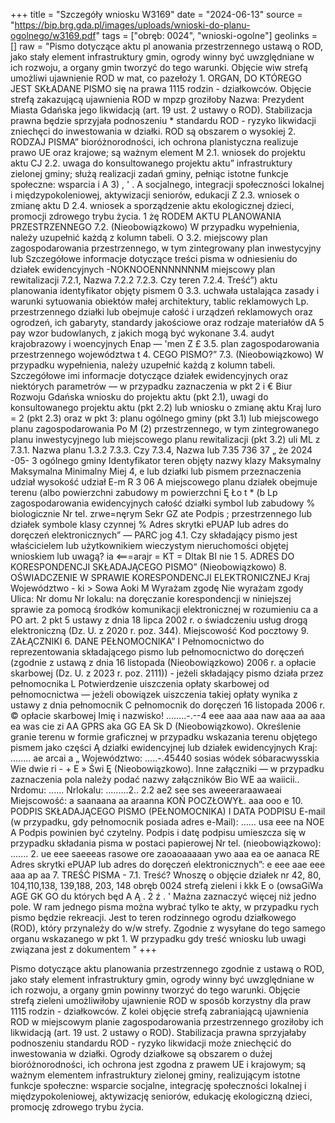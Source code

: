 +++
title = "Szczegóły wniosku W3169"
date = "2024-06-13"
source = "https://bip.brg.gda.pl/images/uploads/wnioski-do-planu-ogolnego/w3169.pdf"
tags = ["obręb: 0024", "wnioski-ogolne"]
geolinks = []
raw = "Pismo dotyczące aktu pl anowania przestrzennego ustawą o ROD, jako stały element infrastruktury gmin, ogrody winny być uwzględniane w ich rozwoju, a organy gmin tworzyć do tego warunki. Objęcie wiw strefą umożliwi ujawnienie ROD w mat, co pazełoży 1. ORGAN, DO KTÓREGO JEST SKŁADANE PISMO się na prawa 1115 rodzin - działkowców. Objęcie strefą zakazującą ujawnienia ROD w mpzp groziłoby Nazwa: Prezydent Miasta Gdańska jego likwidacją (art. 19 ust. 2 ustawy o ROD). Stabilizacja prawna będzie sprzyjała podnoszeniu * standardu ROD - ryzyko likwidacji zniechęci do inwestowania w działki. ROD są obszarem o wysokiej 2. RODZAJ PISMA” bioróżnorodności, ich ochrona planistyczna realizuje prawo UE oraz krajowe; są ważnym element M 2.1. wniosek do projektu aktu CJ 2.2. uwaga do konsultowanego projektu aktu” infrastruktury zielonej gminy; służą realizacji zadań gminy, pełniąc istotne funkcje społeczne: wsparcia i A 3) , ' . A socjalnego, integracji społeczności lokalnej i międzypokoleniowej, aktywizacji seniorów, edukacji Z 2.3. wniosek o zmianę aktu D 2.4. wniosek a sporządzenie aktu ekologicznej dzieci, promocji zdrowego trybu życia. 1 żę RODEM AKTU PLANOWANIA PRZESTRZENNEGO 7.2. (Nieobowiązkowo) W przypadku wypełnienia, należy uzupełnić każdą z kolumn tabeli. O 3.2. miejscowy plan zagospodarowania przestrzennego, w tym zintegrowany plan inwestycyjny lub Szczegółowe informacje dotyczące treści pisma w odniesieniu do działek ewidencyjnych -NOKNOOENNNNNNNM miejscowy plan rewitalizacji 7.2.1, Nazwa 7.2.2 7.2.3. Czy teren 7.2.4. Treść”)  aktu planowania identyfikator objęty pismem 0 3.3. uchwała ustalająca zasady i warunki sytuowania obiektów małej architektury, tablic reklamowych Lp.  przestrzennego  działki lub obejmuje całość  i urządzeń reklamowych oraz ogrodzeń, ich gabaryty, standardy jakościowe oraz rodzaje materiałów  dA 5  pay wzor  budowlanych, z jakich mogą być wykonane  3.4. audyt krajobrazowy i woencyjnych  Enap — 'men Z  £ 3.5. plan zagospodarowania przestrzennego województwa  t    4. CEGO PISMO?” 7.3. (Nieobowiązkowo) W przypadku wypełnienia, należy uzupełnić każdą z kolumn tabeli. Szczegółowe imi informacje dotyczące działek ewidencyjnych oraz niektórych parametrów — w przypadku zaznaczenia w pkt 2 i € Biur Rozwoju Gdańska wniosku do projektu aktu (pkt 2.1), uwagi do konsultowanego projektu aktu (pkt 2.2) lub wniosku o zmianę aktu Kraj luro = 2 (pkt 2.3) oraz w pkt 3: planu ogólnego gminy (pkt 3.1) lub miejscowego planu zagospodarowania Po M (2) przestrzennego, w tym zintegrowanego planu inwestycyjnego lub miejscowego planu rewitalizacji (pkt 3.2) uli ML z   7.3.1. Nazwa planu 1.3.2 7.3.3. Czy 7.3.4, Nazwa lub 7.35  736 37 „ że 2024 -05-  3   ogólnego gminy Identyfikator teren objęty nazwy klazy Maksymalny Maksymalna Minimalny Miej 4, e lub działki lub  pismem przeznaczenia udział wysokość udział E-m R 3  06 A  miejscowego planu działek obejmuje terenu (albo powierzchni zabudowy m powierzchni  Ę Ło t  * (b Lp zagospodarowania  ewidencyjnych całość działki symbol lub zabudowy % biologicznie Nr tel. zrwe=nęrym Sekr GZ ate Podpis ; przestrzennego  lub działek symbole klasy czynnej % Adres skrytki ePUAP lub adres do doręczeń elektronicznych” — PARC  jog  4.1. Czy składający pismo jest właścicielem lub użytkownikiem wieczystym nieruchomości objętej wnioskiem   lub uwagą? ia   <===arajr = KT = Dltak BI nie 1         5. ADRES DO KORESPONDENCJI SKŁADAJĄCEGO PISMO” (Nieobowiązkowo) 8. OŚWIADCZENIE W SPRAWIE KORESPONDENCJI ELEKTRONICZNEJ Kraj Województwo - ki > Sowa Aoki M Wyrażam zgodę  Nie wyrażam zgody Ulica:  Nr domu Nr lokalu: na doręczanie korespondencji w niniejszej sprawie za pomocą środków komunikacji elektronicznej w rozumieniu ca a PO art. 2 pkt 5 ustawy z dnia 18 lipca 2002 r. o świadczeniu usług drogą elektroniczną (Dz. U. z 2020 r. poz. 344). Miejscowość Kod pocztowy 9. ZAŁĄCZNIKI 6. DANE PEŁNOMOCNIKA” I Pełnomocnictwo do reprezentowania składającego pismo lub pełnomocnictwo do doręczeń (zgodnie z ustawą z dnia 16 listopada (Nieobowiązkowo) 2006 r. a opłacie skarbowej (Dz. U. z 2023 r. poz. 2111)) - jeżeli składający pismo działa przez pełnomocnika L Potwierdzenie uiszczenia opłaty skarbowej od pełnomocnictwa — jeżeli obowiązek uiszczenia takiej opłaty wynika z ustawy z dnia  pełnomocnik  C pełnomocnik do doręczeń 16 listopada 2006 r. © opłacie skarbowej Imię i nazwisko! ........-.--4 eee aaa aaa naw aaa aa aaa ea was cie zi AA GPRS aka GG EA Sk D  (Nieobowiązkowo). Określenie granie terenu w formie graficznej w przypadku wskazania terenu objętego pismem jako części Ą działki ewidencyjnej lub działek ewidencyjnych Kraj: ........ ae arcai a „ Województwo: .....-.45440 sosias wódek sóbaracwysskia Wie dwie ri - + E » Świ Ę (Nieobowiązkowo). Inne załączniki — w przypadku zaznaczenia pola należy podać nazwy załączników Bio WE aa waiicii.. Nrdomu: ...... Nrlokalu: .........2.. 2.2 ae2 see ses aweeeraraawaeai Miejscowość: a saanaana aa araanna KOŃ POCZŁOWYŁ. aaa ooo e 10. PODPIS SKŁADAJĄCEGO PISMO (PEŁNOMOCNIKA) I DATA PODPISU E-mail (w przypadku, gdy pełnomocnik posiada adres e-Mail): ...... usa eee na NOE A Podpis powinien być czytelny. Podpis i datę podpisu umieszcza się w przypadku składania pisma w postaci papierowej Nr tel. (nieobowiązkowo): ....... 2. ue eee saeeeas rasowe ore zaoaoaaaaan ywo aaa ea oe aanaca RE Adres skrytki ePUAP lub adres do doręczeń elektronicznych”: e eee aae eee aaa ap aa 7. TREŚĆ PISMA - 7.1. Treść? Wnoszę o objęcie działek nr 42, 80, 104,110,138, 139,188, 203, 148 obręb 0024 strefą zieleni i kkk E o (owsaGiWa AGE GK GO du których będ A Ą . 2 ź . ' Mażna zaznaczyć więcej niż jedno pole. W ram jednego pisma można wybrać tylko te akty, w przypadku rych pismo będzie rekreacji. Jest to teren rodzinnego ogrodu działkowego (ROD), który przynależy do w/w strefy. Zgodnie z wysyłane do tego samego organu wskazanego w pkt 1. W przypadku gdy treść wniosku lub uwagi związana jest z dokumentem "
+++

Pismo dotyczące aktu planowania przestrzennego zgodnie z ustawą o ROD, jako stały element infrastruktury gmin, ogrody winny być uwzględniane w ich rozwoju, a organy gmin powinny tworzyć do tego warunki. Objęcie strefą zieleni umożliwiłoby ujawnienie ROD w sposób korzystny dla praw 1115 rodzin - działkowców. Z kolei objęcie strefą zabraniającą ujawnienia ROD w miejscowym planie zagospodarowania przestrzennego groziłoby ich likwidacją (art. 19 ust. 2 ustawy o ROD). Stabilizacja prawna sprzyjałaby podnoszeniu standardu ROD - ryzyko likwidacji może zniechęcić do inwestowania w działki. Ogrody działkowe są obszarem o dużej bioróżnorodności, ich ochrona jest zgodna z prawem UE i krajowym; są ważnym elementem infrastruktury zielonej gminy, realizującym istotne funkcje społeczne: wsparcie socjalne, integrację społeczności lokalnej i międzypokoleniowej, aktywizację seniorów, edukację ekologiczną dzieci, promocję zdrowego trybu życia.


